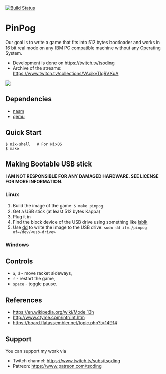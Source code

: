 [![Build Status](https://travis-ci.org/tsoding/pinpog.svg?branch=master)](https://travis-ci.org/tsoding/pinpog)

# PinPog

Our goal is to write a game that fits into 512 bytes bootloader and
works in 16 bit real mode on any IBM PC compatible machine without any
Operating System.

- Development is done on https://twitch.tv/tsoding
- Archive of the streams: https://www.twitch.tv/collections/VAcjkyTlqRVXuA

![](https://i.imgur.com/AKEjIKw.gif)

## Dependencies

- [nasm]
- [qemu]

## Quick Start

```console
$ nix-shell   # For NixOS
$ make
```

## Making Bootable USB stick

**I AM NOT RESPONSIBLE FOR ANY DAMAGED HARDWARE. SEE LICENSE FOR MORE INFORMATION.**

### Linux

1. Build the image of the game: `$ make pinpog`
1. Get a USB stick (at least 512 bytes Kappa)
1. Plug it in
1. Find the block device of the USB drive using something like [lsblk](https://linux.die.net/man/8/lsblk)
1. Use [dd](https://linux.die.net/man/1/dd) to write the image to the USB drive: `sudo dd if=./pinpog of=/dev/<usb-drive>`

### Windows

<!-- TODO: Bootable USB stick creation is not documented for Windows -->

## Controls

- `a`, `d` - move racket sideways,
- `f` - restart the game,
- `space` - toggle pause.

## References

- https://en.wikipedia.org/wiki/Mode_13h
- http://www.ctyme.com/intr/int.htm
- https://board.flatassembler.net/topic.php?t=14914

## Support

You can support my work via

- Twitch channel: https://www.twitch.tv/subs/tsoding
- Patreon: https://www.patreon.com/tsoding

[nasm]: https://www.nasm.us/
[qemu]: https://www.qemu.org/

